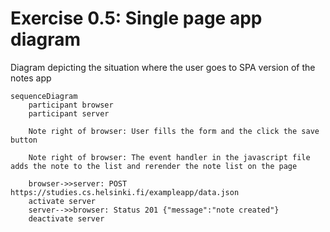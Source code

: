 # Exercise 0.5: Single page app diagram

Diagram depicting the situation where the user goes to SPA version of the notes app

```mermaid
sequenceDiagram
    participant browser
    participant server

    Note right of browser: User fills the form and the click the save button

    Note right of browser: The event handler in the javascript file adds the note to the list and rerender the note list on the page

    browser->>server: POST https://studies.cs.helsinki.fi/exampleapp/data.json
    activate server
    server-->>browser: Status 201 {"message":"note created"}
    deactivate server

```
